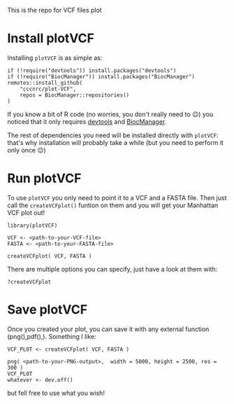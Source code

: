 This is the repo for VCF files plot

# Install plotVCF
Installing `plotVCF` is as simple as:
```
if (!require("devtools")) install.packages("devtools")
if (!require("BiocManager")) install.packages("BiocManager")
remotes::install_github(
    "cccnrc/plot-VCF",
    repos = BiocManager::repositories()
)
```
If you know a bit of R code (no worries, you don't really need to :wink:) you noticed that it only requires [devtools](https://devtools.r-lib.org/) and [BiocManager](https://cran.r-project.org/web/packages/BiocManager/vignettes/BiocManager.html).

The rest of dependencies you need will be installed directly with `plotVCF`: that's why installation will probably take a while (but you need to perform it only once :wink:)

# Run plotVCF
To use `plotVCF` you only need to point it to a VCF and a FASTA file. Then just call the `createVCFplot()` funtion on them and you will get your Manhattan VCF plot out!
```
library(plotVCF)

VCF <- <path-to-your-VCF-file>
FASTA <- <path-to-your-FASTA-file>

createVCFplot( VCF, FASTA )
```
There are multiple options you can specify, just have a look at them with:
```
?createVCFplot
```

# Save plotVCF
Once you created your plot, you can save it with any external function (png(),pdf(),). Something I like:
```
VCF_PLOT <- createVCFplot( VCF, FASTA )

png( <path-to-your-PNG-output>,  width = 5000, height = 2500, res = 300 )
VCF_PLOT
whatever <- dev.off()
```
but fell free to use what you wish!
